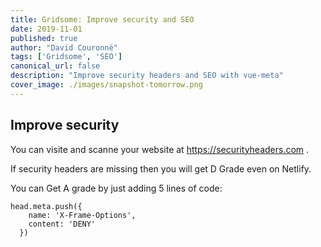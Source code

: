 ```yaml
---
title: Gridsome: Improve security and SEO
date: 2019-11-01
published: true
author: "David Couronné"
tags: ['Gridsome', 'SEO']
canonical_url: false
description: "Improve security headers and SEO with vue-meta"
cover_image: ./images/snapshot-tomorrow.png
---
```


## Improve security

You can visite and scanne your website at https://securityheaders.com . 

If security headers are missing then you will get D Grade even on Netlify.

You can Get A grade by just adding 5 lines of code:

```js{codeTitle: "main.js"}
head.meta.push({
    name: 'X-Frame-Options',
    content: 'DENY'
  })
```